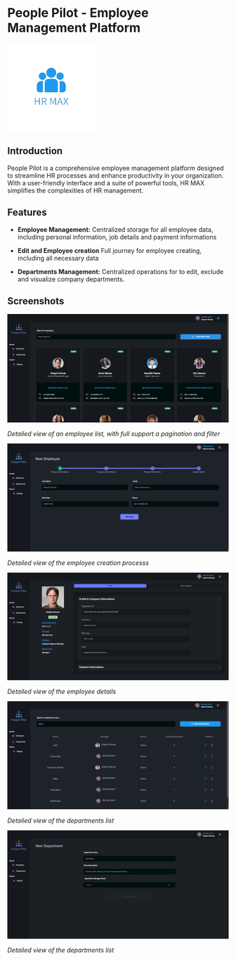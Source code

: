 # People Pilot - Employee Management Platform 

 <img src="./src/assets/imgs/hr_max_logo.png" alt="logo"/>


## Introduction
People Pilot is a comprehensive employee management platform designed to streamline HR processes and enhance productivity in your organization. With a user-friendly interface and a suite of powerful tools, HR MAX simplifies the complexities of HR management.

## Features
- **Employee Management:** Centralized storage for all employee data, including personal information, job details and payment informations
- **Edit and Employee creation** Full journey for employee creating, including all necessary data

- **Departments Management:** Centralized operations for to edit, exclude and visualize company departments.

## Screenshots
 <img src="./screenshots/employee_list.png" alt="logo"/>

*Detailed view of an employee list, with full support a pagination and filter*  

 <img src="./screenshots/employee_creation.png" alt="logo"/> 

 *Detailed view of the employee creation processs*  

 <img src="./screenshots/employee_detail.png">
 
 *Detailed view of the employee details*

 <img src="./screenshots/departments_list.png">

 *Detailed view of the departments list*

 <img src="./screenshots/departments_creation.png">

  *Detailed view of the departments list*